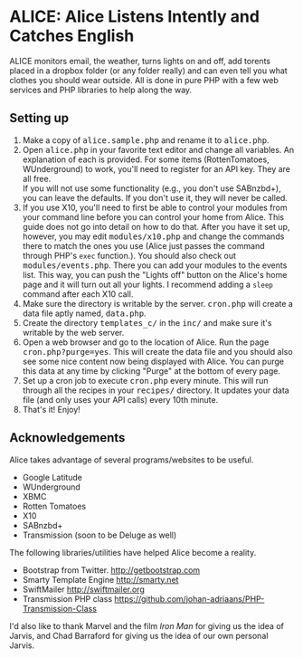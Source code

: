 ALICE: Alice Listens Intently and Catches English
=================================================

ALICE monitors email, the weather, turns lights on and off, add torents placed in a dropbox folder (or any folder really) and can even tell you what clothes you should wear outside. All is done in pure PHP with a few web services and PHP libraries to help along the way.

Setting up
----------

1.	Make a copy of <tt>alice.sample.php</tt> and rename it to <tt>alice.php</tt>.
2.	Open <tt>alice.php</tt> in your favorite text editor and change all variables. An explanation of each is provided. For some items (RottenTomatoes, WUnderground) to work, you'll need to register for an API key. They are all free.<br />
	If you will not use some functionality (e.g., you don't use SABnzbd+), you can leave the defaults. If you don't use it, they will never be called.
3.	If you use X10, you'll need to first be able to control your modules from your command line before you can control your home from Alice. This guide does not go into detail on how to do that. After you have it set up, however, you may edit <tt>modules/x10.php</tt> and change the commands there to match the ones you use (Alice just passes the command through PHP's <code>exec</code> function.). You should also check out <tt>modules/events.php</tt>. There you can add your modules to the events list. This way, you can push the "Lights off" button on the Alice's home page and it will turn out all your lights. I recommend adding a <code>sleep</code> command after each X10 call.
4.	Make sure the directory is writable by the server. <tt>cron.php</tt> will create a data file aptly named, <tt>data.php</tt>.
5.	Create the directory <tt>templates_c/</tt> in the <tt>inc/</tt> and make sure it's writable by the web server.
6.	Open a web browser and go to the location of Alice. Run the page <tt>cron.php?purge=yes</tt>. This will create the data file and you should also see some nice content now being displayed with Alice. You can purge this data at any time by clicking "Purge" at the bottom of every page.
7.	Set up a cron job to execute <tt>cron.php</tt> every minute. This will run through all the recipes in your <tt>recipes/</tt> directory. It updates your data file (and only uses your API calls) every 10th minute.
8.	That's it! Enjoy!

Acknowledgements
----------------

Alice takes advantage of several programs/websites to be useful.
*	Google Latitude
*	WUnderground
*	XBMC
*	Rotten Tomatoes
*	X10
*	SABnzbd+
*	Transmission (soon to be Deluge as well)

The following libraries/utilities have helped Alice become a reality.
*	Bootstrap from Twitter. <http://getbootstrap.com>
*	Smarty Template Engine <http://smarty.net>
*	SwiftMailer <http://swiftmailer.org>
*	Transmission PHP class <https://github.com/johan-adriaans/PHP-Transmission-Class>

I'd also like to thank Marvel and the film <em>Iron Man</em> for giving us the idea of Jarvis, and Chad Barraford for giving us the idea of our own personal Jarvis.

